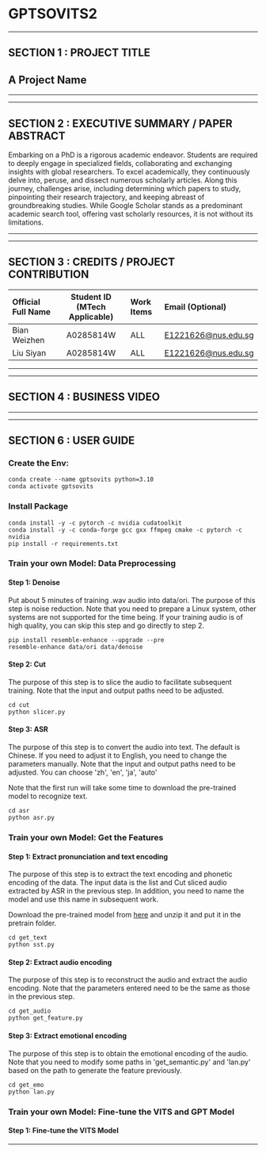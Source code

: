 # GPTSOVITS2

---

## SECTION 1 : PROJECT TITLE
## A Project Name

---



---

## SECTION 2 : EXECUTIVE SUMMARY / PAPER ABSTRACT
Embarking on a PhD is a rigorous academic endeavor. Students are required to deeply engage in specialized fields, collaborating and exchanging insights with global researchers. To excel academically, they continuously delve into, peruse, and dissect numerous scholarly articles. Along this journey, challenges arise, including determining which papers to study, pinpointing their research trajectory, and keeping abreast of groundbreaking studies. While Google Scholar stands as a predominant academic search tool, offering vast scholarly resources, it is not without its limitations.

---


---

## SECTION 3 : CREDITS / PROJECT CONTRIBUTION

| Official Full Name  | Student ID (MTech Applicable)  | Work Items  | Email (Optional) |
| :------------ |:---------------:| :-----| :-----|
| Bian Weizhen  | A0285814W | ALL| E1221626@nus.edu.sg |
| Liu Siyan     | A0285814W | ALL| E1221626@nus.edu.sg |

---


---

## SECTION 4 : BUSINESS VIDEO 

---



---
## SECTION 6 : USER GUIDE

### Create the Env:
```
conda create --name gptsovits python=3.10
conda activate gptsovits
```

### Install Package

```
conda install -y -c pytorch -c nvidia cudatoolkit
conda install -y -c conda-forge gcc gxx ffmpeg cmake -c pytorch -c nvidia
pip install -r requirements.txt
```

### Train your own Model: Data Preprocessing

#### Step 1: Denoise

Put about 5 minutes of training .wav audio into data/ori. The purpose of this step is noise reduction. Note that you need to prepare a Linux system, other systems are not supported for the time being. If your training audio is of high quality, you can skip this step and go directly to step 2.

```
pip install resemble-enhance --upgrade --pre
resemble-enhance data/ori data/denoise
```
#### Step 2: Cut

The purpose of this step is to slice the audio to facilitate subsequent training. Note that the input and output paths need to be adjusted.

```
cd cut
python slicer.py
```

#### Step 3: ASR

The purpose of this step is to convert the audio into text. The default is Chinese. If you need to adjust it to English, you need to change the parameters manually. Note that the input and output paths need to be adjusted. You can choose 'zh', 'en', 'ja', 'auto'

Note that the first run will take some time to download the pre-trained model to recognize text.

```
cd asr
python asr.py
```

### Train your own Model: Get the Features

#### Step 1: Extract pronunciation and text encoding

The purpose of this step is to extract the text encoding and phonetic encoding of the data. The input data is the list and Cut sliced audio extracted by ASR in the previous step. In addition, you need to name the model and use this name in subsequent work.


Download the pre-trained model from [here](https://drive.google.com/file/d/1wTg0rchyW_WhWCrbVSKargXFf2GsllIk/view?usp=drive_link) and unzip it and put it in the pretrain folder.

```
cd get_text
python sst.py
```

#### Step 2: Extract audio encoding

The purpose of this step is to reconstruct the audio and extract the audio encoding. Note that the parameters entered need to be the same as those in the previous step.

```
cd get_audio
python get_feature.py
```

#### Step 3: Extract emotional encoding

The purpose of this step is to obtain the emotional encoding of the audio. Note that you need to modify some paths in 'get_semantic.py' and 'lan.py' based on the path to generate the feature previously.

```
cd get_emo
python lan.py
```

### Train your own Model: Fine-tune the VITS and GPT Model

#### Step 1: Fine-tune the VITS Model

---